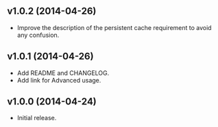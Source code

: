 ## v1.0.2 (2014-04-26)
* Improve the description of the persistent cache requirement to avoid any confusion.

## v1.0.1 (2014-04-26)
* Add README and CHANGELOG.
* Add link for Advanced usage.

## v1.0.0 (2014-04-24)
* Initial release.
